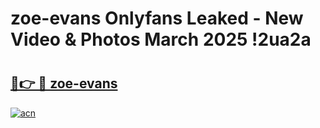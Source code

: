 # zoe-evans Onlyfans Leaked - New Video & Photos March 2025 !2ua2a

# <h2><a href="https://136ja9.iuczelnia.edu.pl?title=zoe-evans&ref=2ua2a">🔗👉 🔴 zoe-evans</a></h2>

[![acn](https://github.com/user-attachments/assets/0f9c940e-d8b0-45ae-aac7-cd30a18b3e1c)](https://136ja9.iuczelnia.edu.pl?title=zoe-evans&ref=2ua2a)

